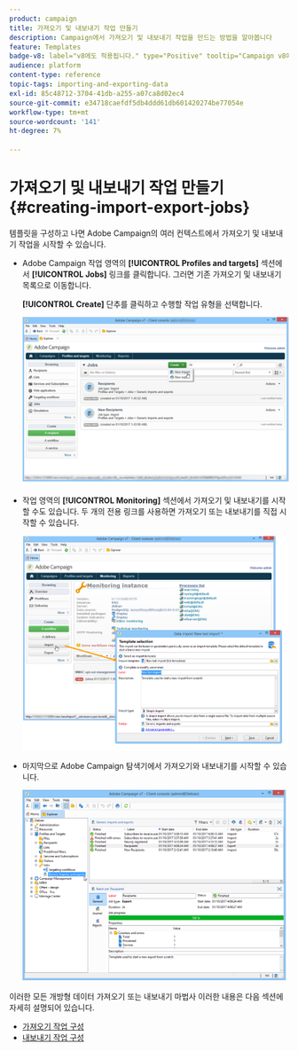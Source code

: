 ```yaml
---
product: campaign
title: 가져오기 및 내보내기 작업 만들기
description: Campaign에서 가져오기 및 내보내기 작업을 만드는 방법을 알아봅니다
feature: Templates
badge-v8: label="v8에도 적용됩니다." type="Positive" tooltip="Campaign v8에도 적용됩니다."
audience: platform
content-type: reference
topic-tags: importing-and-exporting-data
exl-id: 85c48712-3704-41db-a255-a07ca8d02ec4
source-git-commit: e34718caefdf5db4ddd61db601420274be77054e
workflow-type: tm+mt
source-wordcount: '141'
ht-degree: 7%

---
```


# 가져오기 및 내보내기 작업 만들기 {#creating-import-export-jobs}



템플릿을 구성하고 나면 Adobe Campaign의 여러 컨텍스트에서 가져오기 및 내보내기 작업을 시작할 수 있습니다.

* Adobe Campaign 작업 영역의 **[!UICONTROL Profiles and targets]** 섹션에서 **[!UICONTROL Jobs]** 링크를 클릭합니다. 그러면 기존 가져오기 및 내보내기 목록으로 이동합니다.

  **[!UICONTROL Create]** 단추를 클릭하고 수행할 작업 유형을 선택합니다.

  ![](assets/s_ncs_user_import_from_home.png)

* 작업 영역의 **[!UICONTROL Monitoring]** 섹션에서 가져오기 및 내보내기를 시작할 수도 있습니다. 두 개의 전용 링크를 사용하면 가져오기 또는 내보내기를 직접 시작할 수 있습니다.

  ![](assets/s_ncs_user_import_from_production.png)

* 마지막으로 Adobe Campaign 탐색기에서 가져오기와 내보내기를 시작할 수 있습니다.

  ![](assets/s_ncs_user_export_wizard_launch_from_menu.png)


이러한 모든 개방형 데이터 가져오기 또는 내보내기 마법사 이러한 내용은 다음 섹션에 자세히 설명되어 있습니다.

* [가져오기 작업 구성](../../platform/using/executing-import-jobs.md)
* [내보내기 작업 구성](../../platform/using/executing-export-jobs.md)
